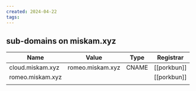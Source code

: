 ```yaml
---
created: 2024-04-22
tags:
---
```


## sub-domains on miskam.xyz

| Name             | Value            | Type  | Registrar   |
| ---------------- | ---------------- | ----- | ----------- |
| cloud.miskam.xyz | romeo.miskam.xyz | CNAME | [[porkbun]] |
| romeo.miskam.xyz |                  |       | [[porkbun]] |
|                  |                  |       |             |
